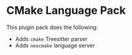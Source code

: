 # CMake Language Pack

This plugin pack does the following:

- Adds `cmake` Treesitter parser
- Adds `neocmake` language server

<!-- vim: set ft=markdown: -->